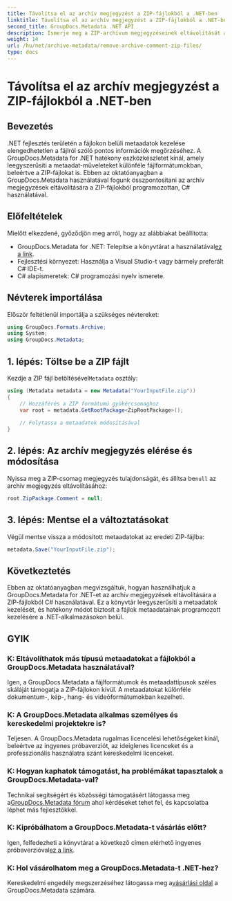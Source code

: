 ```yaml
---
title: Távolítsa el az archív megjegyzést a ZIP-fájlokból a .NET-ben
linktitle: Távolítsa el az archív megjegyzést a ZIP-fájlokból a .NET-ben
second_title: GroupDocs.Metadata .NET API
description: Ismerje meg a ZIP-archívum megjegyzéseinek eltávolítását a GroupDocs.Metadata for .NET használatával. Javítsa metaadatkezelési készségeit.
weight: 14
url: /hu/net/archive-metadata/remove-archive-comment-zip-files/
type: docs
---
```

# Távolítsa el az archív megjegyzést a ZIP-fájlokból a .NET-ben

## Bevezetés
.NET fejlesztés területén a fájlokon belüli metaadatok kezelése elengedhetetlen a fájlról szóló pontos információk megőrzéséhez. A GroupDocs.Metadata for .NET hatékony eszközkészletet kínál, amely leegyszerűsíti a metaadat-műveleteket különféle fájlformátumokban, beleértve a ZIP-fájlokat is. Ebben az oktatóanyagban a GroupDocs.Metadata használatával fogunk összpontosítani az archív megjegyzések eltávolítására a ZIP-fájlokból programozottan, C# használatával. 
## Előfeltételek
Mielőtt elkezdené, győződjön meg arról, hogy az alábbiakat beállította:
-  GroupDocs.Metadata for .NET: Telepítse a könyvtárat a használatával[ez a link](https://releases.groupdocs.com/metadata/net/).
- Fejlesztési környezet: Használja a Visual Studio-t vagy bármely preferált C# IDE-t.
- C# alapismeretek: C# programozási nyelv ismerete.

## Névterek importálása
Először feltétlenül importálja a szükséges névtereket:
```csharp
using GroupDocs.Formats.Archive;
using System;
using GroupDocs.Metadata;
```

## 1. lépés: Töltse be a ZIP fájlt
 Kezdje a ZIP fájl betöltésével`Metadata` osztály:
```csharp
using (Metadata metadata = new Metadata("YourInputFile.zip"))
{
    // Hozzáférés a ZIP formátumú gyökércsomaghoz
    var root = metadata.GetRootPackage<ZipRootPackage>();
    
    // Folytassa a metaadatok módosításával
}
```
## 2. lépés: Az archív megjegyzés elérése és módosítása
Nyissa meg a ZIP-csomag megjegyzés tulajdonságát, és állítsa be`null` az archív megjegyzés eltávolításához:
```csharp
root.ZipPackage.Comment = null;
```
## 3. lépés: Mentse el a változtatásokat
Végül mentse vissza a módosított metaadatokat az eredeti ZIP-fájlba:
```csharp
metadata.Save("YourInputFile.zip");
```

## Következtetés
Ebben az oktatóanyagban megvizsgáltuk, hogyan használhatjuk a GroupDocs.Metadata for .NET-et az archív megjegyzések eltávolítására a ZIP-fájlokból C# használatával. Ez a könyvtár leegyszerűsíti a metaadatok kezelését, és hatékony módot biztosít a fájlok metaadatainak programozott kezelésére a .NET-alkalmazásokon belül.

## GYIK
### K: Eltávolíthatok más típusú metaadatokat a fájlokból a GroupDocs.Metadata használatával?
Igen, a GroupDocs.Metadata a fájlformátumok és metaadattípusok széles skáláját támogatja a ZIP-fájlokon kívül. A metaadatokat különféle dokumentum-, kép-, hang- és videóformátumokban kezelheti.
### K: A GroupDocs.Metadata alkalmas személyes és kereskedelmi projektekre is?
Teljesen. A GroupDocs.Metadata rugalmas licencelési lehetőségeket kínál, beleértve az ingyenes próbaverziót, az ideiglenes licenceket és a professzionális használatra szánt kereskedelmi licenceket.
### K: Hogyan kaphatok támogatást, ha problémákat tapasztalok a GroupDocs.Metadata-val?
 Technikai segítségért és közösségi támogatásért látogassa meg a[GroupDocs.Metadata fórum](https://forum.groupdocs.com/c/metadata/14) ahol kérdéseket tehet fel, és kapcsolatba léphet más fejlesztőkkel.
### K: Kipróbálhatom a GroupDocs.Metadata-t vásárlás előtt?
 Igen, felfedezheti a könyvtárat a következő címen elérhető ingyenes próbaverzióval[ez a link](https://releases.groupdocs.com/).
### K: Hol vásárolhatom meg a GroupDocs.Metadata-t .NET-hez?
 Kereskedelmi engedély megszerzéséhez látogassa meg a[vásárlási oldal](https://purchase.groupdocs.com/buy) a GroupDocs.Metadata számára.